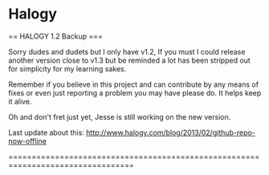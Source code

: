 Halogy
======

 == HALOGY 1.2 Backup ===

 Sorry dudes and dudets but I only have v1.2, If you must I could release
 another version close to v1.3 but be reminded a lot has been stripped out 
 for simplicity for my learning sakes.
 
 Remember if you believe in this project and can contribute by any means of fixes
 or even just reporting a problem you may have please do. It helps keep it alive.
 
 Oh and don't fret just yet, Jesse is still working on the new version.
 
 Last update about this:
 http://www.halogy.com/blog/2013/02/github-repo-now-offline


 =================================================================================
